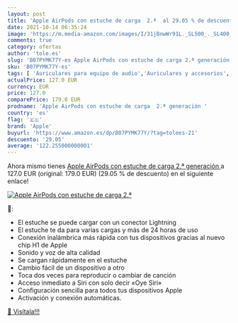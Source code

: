 ```yaml
---
layout: post
title: 'Apple AirPods con estuche de carga  2.ª  al 29.05 % de descuento'
date: 2021-10-14 06:35:24
image: 'https://m.media-amazon.com/images/I/31jBnwWr91L._SL500_._SL400_.jpg'
comments: true
category: ofertas
author: 'tole.es'
slug: 'B07PYMK77Y-es Apple AirPods con estuche de carga 2.ª generación'
sku: 'B07PYMK77Y-es'
tags: [ 'Auriculares para equipo de audio','Auriculares y accesorios','Electrónica','apple', ]
actualPrice: 127.0 EUR
currency: EUR
price: 127.0
comparePrice: 179.0 EUR
prodname: 'Apple AirPods con estuche de carga  2.ª generación '
country: 'es'
flag: '🇪🇸'
brand: 'Apple'
buyurl: 'https://www.amazon.es/dp/B07PYMK77Y/?tag=tolees-21'
descuento: '29.05'
average: '122.255000000001'
---
```


Ahora mismo tienes [Apple AirPods con estuche de carga  2.ª generación ](https://www.amazon.es/dp/B07PYMK77Y/?tag=tolees-21) a 127.0 EUR (original: 179.0 EUR) (29.05 %  de descuento) en el siguiente enlace!

[![Apple AirPods con estuche de carga  2.ª ](https://m.media-amazon.com/images/I/31jBnwWr91L._SL500_._SL400_.jpg)](https://www.amazon.es/dp/B07PYMK77Y/?tag=tolees-21)

🔎:

- El estuche se puede cargar con un conector Lightning
- El estuche te da para varias cargas y más de 24 horas de uso
- Conexión inalámbrica más rápida con tus dispositivos gracias al nuevo chip H1 de Apple
- Sonido y voz de alta calidad
- Se cargan rápidamente en el estuche
- Cambio fácil de un dispositivo a otro
- Toca dos veces para reproducir o cambiar de canción
- Acceso inmediato a Siri con solo decir «Oye Siri»
- Configuración sencilla para todos tus dispositivos Apple
- Activación y conexión automáticas.

[🛒 Visítala!!!](https://www.amazon.es/dp/B07PYMK77Y/?tag=tolees-21)
